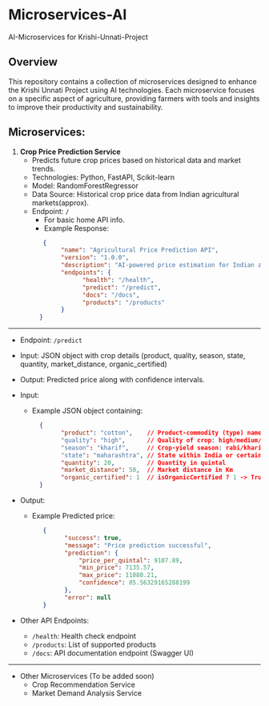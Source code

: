 # Microservices-AI
AI-Microservices for Krishi-Unnati-Project 

## Overview

This repository contains a collection of microservices designed 
to enhance the Krishi Unnati Project using AI technologies. 
Each microservice focuses on a specific aspect of agriculture, 
providing farmers with tools and insights to improve their productivity and sustainability.


## Microservices: 

1. **Crop Price Prediction Service**
   - Predicts future crop prices based on historical data and market trends.
   - Technologies: Python, FastAPI, Scikit-learn
   - Model: RandomForestRegressor
   - Data Source: Historical crop price data from Indian agricultural markets(approx).
   - Endpoint: `/` 
     - For basic home API info.
     - Example Response:
     ```json
        {
             "name": "Agricultural Price Prediction API",
             "version": "1.0.0",
             "description": "AI-powered price estimation for Indian agricultural products",
             "endpoints": {
                   "health": "/health",
                   "predict": "/predict",
                   "docs": "/docs",
                   "products": "/products"
             }
       }
     ```
** **

  - Endpoint: `/predict`
  - Input: JSON object with crop details (product, quality, season, state, quantity, market_distance, organic_certified)
  - Output: Predicted price along with confidence intervals.
  - Input:
    - Example JSON object containing:
       ```json
         {
               "product": "cotton",    // Product-commodity (type) name:
               "quality": "high",      // Quality of crop: high/medium/low
               "season": "kharif",     // Crop-yield season: rabi/kharif/zaid 
               "state": "maharashtra", // State within India or certain range
               "quantity": 20,         // Quantity in quintal
               "market_distance": 50,  // Market distance in Km
               "organic_certified": 1  // isOrganicCertified ? 1 -> True, 0 -> False
         }
       ```

  - Output: 
    - Example Predicted price:
      ```json
         {
               "success": true,
               "message": "Price prediction successful",
               "prediction": {
                   "price_per_quintal": 9107.89,
                   "min_price": 7135.57,
                   "max_price": 11080.21,
                   "confidence": 85.56329165288199
               },
               "error": null
         }
       ```
- Other API Endpoints:
   - `/health`: Health check endpoint
   - `/products`: List of supported products
   - `/docs`: API documentation endpoint (Swagger UI)

****

- Other Microservices (To be added soon)
   - Crop Recommendation Service
   - Market Demand Analysis Service